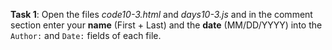 **Task 1**: Open the files _code10-3.html_ and _days10-3.js_ and in the comment section enter your **name** (First + Last) and the **date** (MM/DD/YYYY) into the `Author:` and `Date:` fields of each file.
